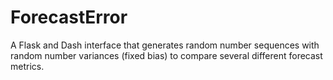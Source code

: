 # ForecastError

A Flask and Dash interface that generates random number sequences with random number variances (fixed bias) to compare several different forecast metrics.
